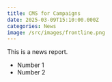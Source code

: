 ```yaml
---
title: CMS for Campaigns
date: 2025-03-09T15:10:00.000Z
categories: News
image: /src/images/frontline.png
---
```

This is a news report. 

* Number 1
* Number 2
